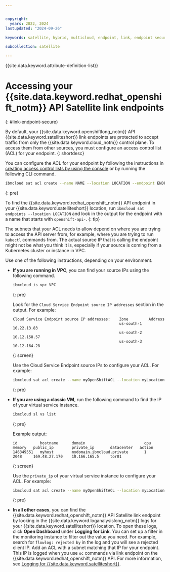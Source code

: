 ```yaml
---


copyright:
  years: 2022, 2024
lastupdated: "2024-09-26"

keywords: satellite, hybrid, multicloud, endpoint, link, endpoint secure

subcollection: satellite

---
```


{{site.data.keyword.attribute-definition-list}}

# Accessing your {{site.data.keyword.redhat_openshift_notm}} API Satellite link endpoints
{: #link-endpoint-secure}

By default, your {{site.data.keyword.openshiftlong_notm}} API {{site.data.keyword.satelliteshort}} link endpoints are protected to accept traffic from only the {{site.data.keyword.cloud_notm}} control plane. To access them from other sources, you must configure an access control list (ACL) for your endpoint.
{: shortdesc}

You can configure the ACL for your endpoint by following the instructions in [creating access control lists by using the console](/docs/satellite?topic=satellite-link-cloud-create&interface=ui#link-sources-ui) or by running the following CLI command.

```sh
ibmcloud sat acl create --name NAME --location LOCATION --endpoint ENDPOINT --subnet SUBNET [--subnet SUBNET ...]
```
{: pre}

To find the {{site.data.keyword.redhat_openshift_notm}} API endpoint in your {{site.data.keyword.satelliteshort}} location, run `ibmcloud sat endpoints --location LOCATION` and look in the output for the endpoint with a name that starts with `openshift-api-`.
{: tip}

The subnets that your ACL needs to allow depend on where you are trying to access the API server from, for example, where you are trying to run `kubectl` commands from. The actual source IP that is calling the endpoint might not be what you think it is, especially if your source is coming from a Kubernetes cluster or instance in VPC.

Use one of the following instructions, depending on your environment.

* **If you are running in VPC**, you can find your source IPs using the following command.

    ```sh
    ibmcloud is vpc VPC
    ```
    {: pre}

    Look for the `Cloud Service Endpoint source IP addresses` section in the output. For example:

    ```
    Cloud Service Endpoint source IP addresses:    Zone         Address
                                                   us-south-1   10.22.13.83
                                                   us-south-2   10.12.158.57
                                                   us-south-3   10.12.164.28
    ```
    {: screen}

    Use the Cloud Service Endpoint source IPs to configure your ACL. For example:

    ```sh
    ibmcloud sat acl create --name myOpenShiftACL --location myLocation --endpoint openshift-api-cqv7rh4w0pf9mjcsacd0 --subnet 10.22.13.83 --subnet 10.12.158.57 --subnet 10.12.164.28
    ```
    {: pre}

* **If you are using a classic VM**, run the following command to find the IP of your virtual service instance.

    ```sh
    ibmcloud sl vs list
    ```
    {: pre}

    Example output:

    ```
    id          hostname      domain                          cpu   memory   public_ip        private_ip       datacenter   action
    146349551   myhost        mydomain.ibmcloud.private       1     2048     169.48.27.170    10.166.165.5     tor01
    ```
    {: screen}

    Use the `private_ip` of your virtual service instance to configure your ACL. For example:

    ```sh
    ibmcloud sat acl create --name myOpenShiftACL --location myLocation --endpoint openshift-api-cqv7rh4w0pf9mjcsacd0 --subnet 10.166.165.5
    ```
    {: pre}

* **In all other cases**, you can find the {{site.data.keyword.redhat_openshift_notm}} API Satellite link endpoint by looking in the {{site.data.keyword.loganalysislong_notm}} logs for your {{site.data.keyword.satelliteshort}} location. To open these logs, click **Open Dashboard** under **Logging for Link**. You can set up a filter in the monitoring instance to filter out the value you need. For example, search for `flowlog: rejected by` in the log and you will see a rejected client IP. Add an ACL with a subnet matching that IP for your endpoint. This IP is logged when you use `oc` commands via link endpoint on the {{site.data.keyword.redhat_openshift_notm}} API. For more information, see [Logging for {{site.data.keyword.satelliteshort}}](/docs/satellite?topic=satellite-health).
